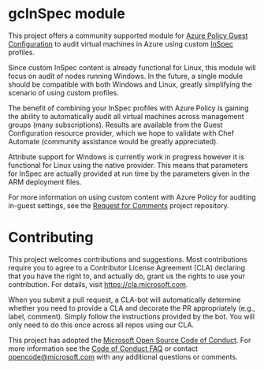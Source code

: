 
# gcInSpec module

This project offers a community supported module for
[Azure Policy Guest Configuration](https://aka.ms/gcpol)
to audit virtual machines in Azure using custom
[InSpec](https://inspec.io)
profiles.

Since custom InSpec content is already functional for Linux,
this module will focus on audit of nodes running Windows.
In the future, a single module should be compatible with both Windows and Linux,
greatly simplifying the scenario of using custom profiles.

The benefit of combining your InSpec profiles with Azure Policy
is gaining the ability to automatically audit all virtual machines
across management groups (many subscriptions).
Results are available from the Guest Configuration resource provider,
which we hope to validate with Chef Automate
(community assistance would be greatly appreciated).

Attribute support for Windows is currently work in progress
however it is functional for Linux using the native provider.
This means that parameters for InSpec are
actually provided at run time by the parameters
given in the ARM deployment files.

For more information on using custom content
with Azure Policy for auditing in-guest settings,
see the
[Request for Comments](https://github.com/microsoft/rfc_customguestconfig)
project repository.

# Contributing

This project welcomes contributions and suggestions.  Most contributions require you to agree to a
Contributor License Agreement (CLA) declaring that you have the right to, and actually do, grant us
the rights to use your contribution. For details, visit https://cla.microsoft.com.

When you submit a pull request, a CLA-bot will automatically determine whether you need to provide
a CLA and decorate the PR appropriately (e.g., label, comment). Simply follow the instructions
provided by the bot. You will only need to do this once across all repos using our CLA.

This project has adopted the [Microsoft Open Source Code of Conduct](https://opensource.microsoft.com/codeofconduct/).
For more information see the [Code of Conduct FAQ](https://opensource.microsoft.com/codeofconduct/faq/) or
contact [opencode@microsoft.com](mailto:opencode@microsoft.com) with any additional questions or comments.
